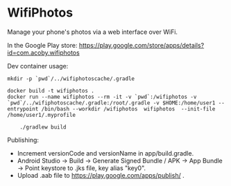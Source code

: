 # WifiPhotos
Manage your phone's photos via a web interface over WiFi.

In the Google Play store: https://play.google.com/store/apps/details?id=com.acoby.wifiphotos

Dev container usage:

    mkdir -p `pwd`/../wifiphotoscache/.gradle

    docker build -t wifiphotos .
    docker run --name wifiphotos --rm -it -v `pwd`:/wifiphotos -v `pwd`/../wifiphotoscache/.gradle:/root/.gradle -v $HOME:/home/user1 --entrypoint /bin/bash --workdir /wifiphotos  wifiphotos  --init-file /home/user1/.myprofile

        ./gradlew build

Publishing:

 - Increment versionCode and versionName in app/build.gradle.
 - Android Studio -> Build -> Generate Signed Bundle / APK -> App Bundle -> Point keystore to .jks file, key alias "key0".
 - Upload .aab file to https://play.google.com/apps/publish/ .
